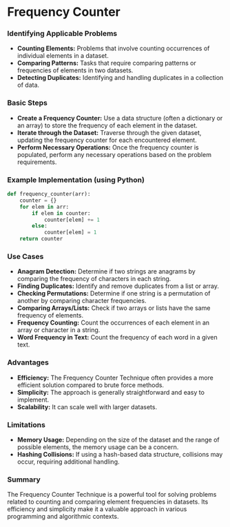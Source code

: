 # Frequency Counter  

### Identifying Applicable Problems

- **Counting Elements:** Problems that involve counting occurrences of individual elements in a dataset.
- **Comparing Patterns:** Tasks that require comparing patterns or frequencies of elements in two datasets.
- **Detecting Duplicates:** Identifying and handling duplicates in a collection of data.

### Basic Steps

- **Create a Frequency Counter:** Use a data structure (often a dictionary or an array) to store the frequency of each element in the dataset.
- **Iterate through the Dataset:** Traverse through the given dataset, updating the frequency counter for each encountered element.
- **Perform Necessary Operations:** Once the frequency counter is populated, perform any necessary operations based on the problem requirements.

### Example Implementation (using Python)

   ```python
   def frequency_counter(arr):
       counter = {}
       for elem in arr:
           if elem in counter:
               counter[elem] += 1
           else:
               counter[elem] = 1
       return counter
   ```

### Use Cases

- **Anagram Detection:** Determine if two strings are anagrams by comparing the frequency of characters in each string.
- **Finding Duplicates:** Identify and remove duplicates from a list or array.
- **Checking Permutations:** Determine if one string is a permutation of another by comparing character frequencies.
- **Comparing Arrays/Lists:** Check if two arrays or lists have the same frequency of elements.
- **Frequency Counting:** Count the occurrences of each element in an array or character in a string.
- **Word Frequency in Text:** Count the frequency of each word in a given text.

### Advantages

- **Efficiency:** The Frequency Counter Technique often provides a more efficient solution compared to brute force methods.
- **Simplicity:** The approach is generally straightforward and easy to implement.
- **Scalability:** It can scale well with larger datasets.

### Limitations

- **Memory Usage:** Depending on the size of the dataset and the range of possible elements, the memory usage can be a concern.
- **Hashing Collisions:** If using a hash-based data structure, collisions may occur, requiring additional handling.

### Summary

The Frequency Counter Technique is a powerful tool for solving problems related to counting and comparing element frequencies in datasets. Its efficiency and simplicity make it a valuable approach in various programming and algorithmic contexts.

